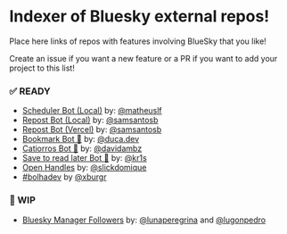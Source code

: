 # Indexer of Bluesky external repos!

Place here links of repos with features involving BlueSky that you like!

Create an issue if you want a new feature or a PR if you want to add your project to this list!

### ✅ READY

- [Scheduler Bot (Local)](https://github.com/matheuslf/spring.boot.scheduler.bluesky) by: [@matheuslf](https://github.com/matheuslf)
- [Repost Bot (Local)](https://github.com/samsantosb/Local-Bluesky-Repost-Bot) by: [@samsantosb](https://github.com/samsantosb)
- [Repost Bot (Vercel)](https://github.com/samsantosb/Bluesky-Repost-Bot) by: [@samsantosb](https://github.com/samsantosb)
- [Bookmark Bot 📌](https://bsky.app/profile/did:plc:ugr4cq2txrfg4cdro2axjgie) by: [@duca.dev](https://bsky.app/profile/did:plc:meo7jkjahpczfoo5kcs5ieeh)
- [Catiorros Bot 🐶](https://bsky.app/profile/did:plc:uyxcilaeh56er653ip7bkpiv) by: [@davidambz](https://github.com/davidambz)
- [Save to read later Bot 🔖](https://bsky.app/profile/savetoread.bsky.social) by: [@kr1s](https://github.com/Cristuker)
- [Open Handles](https://handles.domi.zip/) by: [@slickdomique](https://github.com/SlickDomique)
- [#bolhadev](https://bsky.app/profile/bolhadev.com) by [@xburgr](https://bsky.app/profile/did:plc:7mcf3jopjztipcusxgeaj2vy)

### 🚧 WIP

- [Bluesky Manager Followers](https://github.com/lunaperegrina/bluesky-followers) by: [@lunaperegrina](https://github.com/lunaperegrina) and [@lugonpedro](https://github.com/lugonpedro)

